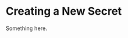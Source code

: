 [title]: # (Creating a New Secret)
[tags]: # (XXX)
[priority]: # (6500)
# Creating a New Secret
Something here.

